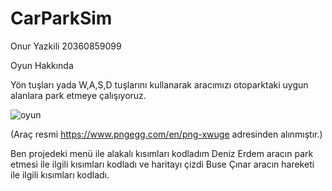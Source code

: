 # CarParkSim

Onur Yazkili 20360859099

Oyun Hakkında

Yön tuşları yada W,A,S,D tuşlarını kullanarak aracımızı otoparktaki uygun alanlara park etmeye çalışıyoruz.

![oyun](https://user-images.githubusercontent.com/75482661/204631397-c4db57ac-f8b6-43f6-9903-4569d0ebc917.png)

(Araç resmi https://www.pngegg.com/en/png-xwuge adresinden alınmıştır.)

Ben projedeki menü ile alakalı kısımları kodladım 
Deniz Erdem aracın park etmesi ile ilgili kısımları kodladı ve haritayı çizdi
Buse Çınar aracın hareketi ile ilgili kısımları kodladı.

